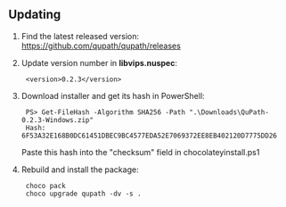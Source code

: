 ﻿## Updating

1. Find the latest released version: https://github.com/qupath/qupath/releases

2. Update version number in **libvips.nuspec**:
        
        <version>0.2.3</version>

3. Download installer and get its hash in PowerShell:

        PS> Get-FileHash -Algorithm SHA256 -Path ".\Downloads\QuPath-0.2.3-Windows.zip"
        Hash: 6F53A32E168B0DC61451DBEC9BC4577EDA52E7069372EE8EB402120D7775DD26

   Paste this hash into the "checksum" field in chocolateyinstall.ps1

4. Rebuild and install the package:
   
        choco pack
        choco upgrade qupath -dv -s .